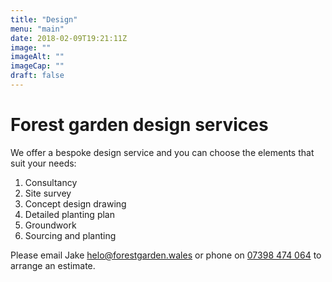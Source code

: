 ```yaml
---
title: "Design"
menu: "main"
date: 2018-02-09T19:21:11Z
image: ""
imageAlt: ""
imageCap: ""
draft: false
---
```


# Forest garden design services

We offer a bespoke design service and you can choose the elements that suit your needs:

1. Consultancy
2. Site survey
3. Concept design drawing
4. Detailed planting plan
5. Groundwork
6. Sourcing and planting

Please email Jake [helo@forestgarden.wales](mailto:helo@forestgarden.wales) or phone on [07398 474 064](tel:+447398474064) to arrange an estimate.
